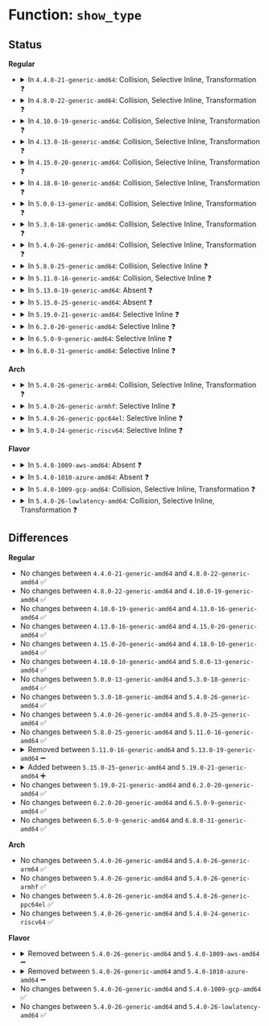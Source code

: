 # Function: <code>show_type</code>

## Status
<b>Regular</b>
<ul>
<li>
<details>
<summary>In <code>4.4.0-21-generic-amd64</code>: Collision, Selective Inline, Transformation ❓</summary>

```c
void show_type(struct seq_file * m, struct super_block * sb)
```

```json
{
  "name": "show_type",
  "collision_type": "Static-Static Collision",
  "inline_type": "Selective",
  "funcs": [
    {
      "addr": 18446744071581264496,
      "name": "show_type",
      "external": false,
      "loc": "fs/proc_namespace.c:85",
      "file": "fs/proc_namespace.c",
      "inline": "not declared, inlined",
      "caller_inline": [],
      "caller_func": [
        "fs/proc_namespace.c:show_vfsstat",
        "fs/proc_namespace.c:show_vfsmnt",
        "fs/proc_namespace.c:show_mountinfo"
      ]
    },
    {
      "addr": 18446744071583771191,
      "name": "show_type",
      "external": false,
      "loc": "drivers/acpi/bgrt.c:33",
      "file": "drivers/acpi/bgrt.c",
      "inline": "seen, unknown",
      "caller_inline": [],
      "caller_func": []
    }
  ],
  "symbols": [
    {
      "addr": 18446744071581264496,
      "name": "show_type.isra.1",
      "section": ".text",
      "bind": "STB_LOCAL",
      "size": 84
    },
    {
      "addr": 18446744071583771191,
      "name": "show_type",
      "section": ".text",
      "bind": "STB_LOCAL",
      "size": 44
    }
  ]
}
```
</details>
</li>
<li>
<details>
<summary>In <code>4.8.0-22-generic-amd64</code>: Collision, Selective Inline, Transformation ❓</summary>

```c
void show_type(struct seq_file * m, struct super_block * sb)
```

```json
{
  "name": "show_type",
  "collision_type": "Static-Static Collision",
  "inline_type": "Selective",
  "funcs": [
    {
      "addr": 18446744071581430256,
      "name": "show_type",
      "external": false,
      "loc": "fs/proc_namespace.c:85",
      "file": "fs/proc_namespace.c",
      "inline": "not declared, inlined",
      "caller_inline": [],
      "caller_func": [
        "fs/proc_namespace.c:show_vfsstat",
        "fs/proc_namespace.c:show_mountinfo",
        "fs/proc_namespace.c:show_vfsmnt"
      ]
    },
    {
      "addr": 18446744071584097112,
      "name": "show_type",
      "external": false,
      "loc": "drivers/acpi/bgrt.c:34",
      "file": "drivers/acpi/bgrt.c",
      "inline": "seen, unknown",
      "caller_inline": [],
      "caller_func": []
    }
  ],
  "symbols": [
    {
      "addr": 18446744071581430256,
      "name": "show_type.isra.1",
      "section": ".text",
      "bind": "STB_LOCAL",
      "size": 84
    },
    {
      "addr": 18446744071584097112,
      "name": "show_type",
      "section": ".text",
      "bind": "STB_LOCAL",
      "size": 44
    }
  ]
}
```
</details>
</li>
<li>
<details>
<summary>In <code>4.10.0-19-generic-amd64</code>: Collision, Selective Inline, Transformation ❓</summary>

```c
void show_type(struct seq_file * m, struct super_block * sb)
```

```json
{
  "name": "show_type",
  "collision_type": "Static-Static Collision",
  "inline_type": "Selective",
  "funcs": [
    {
      "addr": 18446744071581511392,
      "name": "show_type",
      "external": false,
      "loc": "fs/proc_namespace.c:85",
      "file": "fs/proc_namespace.c",
      "inline": "not declared, inlined",
      "caller_inline": [],
      "caller_func": [
        "fs/proc_namespace.c:show_vfsstat",
        "fs/proc_namespace.c:show_mountinfo",
        "fs/proc_namespace.c:show_vfsmnt"
      ]
    },
    {
      "addr": 18446744071584239781,
      "name": "show_type",
      "external": false,
      "loc": "drivers/acpi/bgrt.c:34",
      "file": "drivers/acpi/bgrt.c",
      "inline": "seen, unknown",
      "caller_inline": [],
      "caller_func": []
    }
  ],
  "symbols": [
    {
      "addr": 18446744071581511392,
      "name": "show_type.isra.1",
      "section": ".text",
      "bind": "STB_LOCAL",
      "size": 84
    },
    {
      "addr": 18446744071584239781,
      "name": "show_type",
      "section": ".text",
      "bind": "STB_LOCAL",
      "size": 44
    }
  ]
}
```
</details>
</li>
<li>
<details>
<summary>In <code>4.13.0-16-generic-amd64</code>: Collision, Selective Inline, Transformation ❓</summary>

```c
void show_type(struct seq_file * m, struct super_block * sb)
```

```json
{
  "name": "show_type",
  "collision_type": "Static-Static Collision",
  "inline_type": "Selective",
  "funcs": [
    {
      "addr": 18446744071581564128,
      "name": "show_type",
      "external": false,
      "loc": "fs/proc_namespace.c:87",
      "file": "fs/proc_namespace.c",
      "inline": "not declared, inlined",
      "caller_inline": [],
      "caller_func": [
        "fs/proc_namespace.c:show_vfsstat",
        "fs/proc_namespace.c:show_mountinfo",
        "fs/proc_namespace.c:show_vfsmnt"
      ]
    },
    {
      "addr": 18446744071584315776,
      "name": "show_type",
      "external": false,
      "loc": "drivers/acpi/bgrt.c:35",
      "file": "drivers/acpi/bgrt.c",
      "inline": "seen, unknown",
      "caller_inline": [],
      "caller_func": []
    }
  ],
  "symbols": [
    {
      "addr": 18446744071581564128,
      "name": "show_type.isra.1",
      "section": ".text",
      "bind": "STB_LOCAL",
      "size": 89
    },
    {
      "addr": 18446744071584315776,
      "name": "show_type",
      "section": ".text",
      "bind": "STB_LOCAL",
      "size": 40
    }
  ]
}
```
</details>
</li>
<li>
<details>
<summary>In <code>4.15.0-20-generic-amd64</code>: Collision, Selective Inline, Transformation ❓</summary>

```c
void show_type(struct seq_file * m, struct super_block * sb)
```

```json
{
  "name": "show_type",
  "collision_type": "Static-Static Collision",
  "inline_type": "Selective",
  "funcs": [
    {
      "addr": 18446744071581708224,
      "name": "show_type",
      "external": false,
      "loc": "fs/proc_namespace.c:88",
      "file": "fs/proc_namespace.c",
      "inline": "not declared, inlined",
      "caller_inline": [],
      "caller_func": [
        "fs/proc_namespace.c:show_vfsstat",
        "fs/proc_namespace.c:show_mountinfo",
        "fs/proc_namespace.c:show_vfsmnt"
      ]
    },
    {
      "addr": 18446744071584714992,
      "name": "show_type",
      "external": false,
      "loc": "drivers/acpi/bgrt.c:35",
      "file": "drivers/acpi/bgrt.c",
      "inline": "seen, unknown",
      "caller_inline": [],
      "caller_func": []
    }
  ],
  "symbols": [
    {
      "addr": 18446744071581708224,
      "name": "show_type.isra.2",
      "section": ".text",
      "bind": "STB_LOCAL",
      "size": 89
    },
    {
      "addr": 18446744071584714992,
      "name": "show_type",
      "section": ".text",
      "bind": "STB_LOCAL",
      "size": 40
    }
  ]
}
```
</details>
</li>
<li>
<details>
<summary>In <code>4.18.0-10-generic-amd64</code>: Collision, Selective Inline, Transformation ❓</summary>

```c
void show_type(struct seq_file * m, struct super_block * sb)
```

```json
{
  "name": "show_type",
  "collision_type": "Static-Static Collision",
  "inline_type": "Selective",
  "funcs": [
    {
      "addr": 18446744071581875024,
      "name": "show_type",
      "external": false,
      "loc": "fs/proc_namespace.c:88",
      "file": "fs/proc_namespace.c",
      "inline": "not declared, inlined",
      "caller_inline": [],
      "caller_func": [
        "fs/proc_namespace.c:show_vfsstat",
        "fs/proc_namespace.c:show_mountinfo",
        "fs/proc_namespace.c:show_vfsmnt"
      ]
    },
    {
      "addr": 18446744071584942416,
      "name": "show_type",
      "external": false,
      "loc": "drivers/acpi/bgrt.c:35",
      "file": "drivers/acpi/bgrt.c",
      "inline": "seen, unknown",
      "caller_inline": [],
      "caller_func": []
    }
  ],
  "symbols": [
    {
      "addr": 18446744071581875024,
      "name": "show_type.isra.3",
      "section": ".text",
      "bind": "STB_LOCAL",
      "size": 89
    },
    {
      "addr": 18446744071584942416,
      "name": "show_type",
      "section": ".text",
      "bind": "STB_LOCAL",
      "size": 40
    }
  ]
}
```
</details>
</li>
<li>
<details>
<summary>In <code>5.0.0-13-generic-amd64</code>: Collision, Selective Inline, Transformation ❓</summary>

```c
void show_type(struct seq_file * m, struct super_block * sb)
```

```json
{
  "name": "show_type",
  "collision_type": "Static-Static Collision",
  "inline_type": "Selective",
  "funcs": [
    {
      "addr": 18446744071581960144,
      "name": "show_type",
      "external": false,
      "loc": "fs/proc_namespace.c:88",
      "file": "fs/proc_namespace.c",
      "inline": "not declared, inlined",
      "caller_inline": [],
      "caller_func": [
        "fs/proc_namespace.c:show_vfsstat",
        "fs/proc_namespace.c:show_mountinfo",
        "fs/proc_namespace.c:show_vfsmnt"
      ]
    },
    {
      "addr": 18446744071585046400,
      "name": "show_type",
      "external": false,
      "loc": "drivers/acpi/bgrt.c:35",
      "file": "drivers/acpi/bgrt.c",
      "inline": "seen, unknown",
      "caller_inline": [],
      "caller_func": []
    }
  ],
  "symbols": [
    {
      "addr": 18446744071581960144,
      "name": "show_type.isra.3",
      "section": ".text",
      "bind": "STB_LOCAL",
      "size": 89
    },
    {
      "addr": 18446744071585046400,
      "name": "show_type",
      "section": ".text",
      "bind": "STB_LOCAL",
      "size": 40
    }
  ]
}
```
</details>
</li>
<li>
<details>
<summary>In <code>5.3.0-18-generic-amd64</code>: Collision, Selective Inline, Transformation ❓</summary>

```c
void show_type(struct seq_file * m, struct super_block * sb)
```

```json
{
  "name": "show_type",
  "collision_type": "Static-Static Collision",
  "inline_type": "Selective",
  "funcs": [
    {
      "addr": 18446744071582092800,
      "name": "show_type",
      "external": false,
      "loc": "fs/proc_namespace.c:88",
      "file": "fs/proc_namespace.c",
      "inline": "not declared, inlined",
      "caller_inline": [],
      "caller_func": [
        "fs/proc_namespace.c:show_vfsstat",
        "fs/proc_namespace.c:show_mountinfo",
        "fs/proc_namespace.c:show_vfsmnt"
      ]
    },
    {
      "addr": 18446744071585250528,
      "name": "show_type",
      "external": false,
      "loc": "drivers/acpi/bgrt.c:32",
      "file": "drivers/acpi/bgrt.c",
      "inline": "seen, unknown",
      "caller_inline": [],
      "caller_func": []
    }
  ],
  "symbols": [
    {
      "addr": 18446744071582092800,
      "name": "show_type.isra.0",
      "section": ".text",
      "bind": "STB_LOCAL",
      "size": 87
    },
    {
      "addr": 18446744071585250528,
      "name": "show_type",
      "section": ".text",
      "bind": "STB_LOCAL",
      "size": 40
    }
  ]
}
```
</details>
</li>
<li>
<details>
<summary>In <code>5.4.0-26-generic-amd64</code>: Collision, Selective Inline, Transformation ❓</summary>

```c
void show_type(struct seq_file * m, struct super_block * sb)
```

```json
{
  "name": "show_type",
  "collision_type": "Static-Static Collision",
  "inline_type": "Selective",
  "funcs": [
    {
      "addr": 18446744071582170176,
      "name": "show_type",
      "external": false,
      "loc": "fs/proc_namespace.c:88",
      "file": "fs/proc_namespace.c",
      "inline": "not declared, inlined",
      "caller_inline": [],
      "caller_func": [
        "fs/proc_namespace.c:show_vfsstat",
        "fs/proc_namespace.c:show_mountinfo",
        "fs/proc_namespace.c:show_vfsmnt"
      ]
    },
    {
      "addr": 18446744071585388416,
      "name": "show_type",
      "external": false,
      "loc": "drivers/acpi/bgrt.c:32",
      "file": "drivers/acpi/bgrt.c",
      "inline": "seen, unknown",
      "caller_inline": [],
      "caller_func": []
    }
  ],
  "symbols": [
    {
      "addr": 18446744071582170176,
      "name": "show_type.isra.0",
      "section": ".text",
      "bind": "STB_LOCAL",
      "size": 75
    },
    {
      "addr": 18446744071585388416,
      "name": "show_type",
      "section": ".text",
      "bind": "STB_LOCAL",
      "size": 40
    }
  ]
}
```
</details>
</li>
<li>
<details>
<summary>In <code>5.8.0-25-generic-amd64</code>: Collision, Selective Inline ❓</summary>

```c
void show_type(struct seq_file * m, struct super_block * sb)
```

```json
{
  "name": "show_type",
  "collision_type": "Static-Static Collision",
  "inline_type": "Selective",
  "funcs": [
    {
      "addr": 18446744071582407697,
      "name": "show_type",
      "external": false,
      "loc": "fs/proc_namespace.c:88",
      "file": "fs/proc_namespace.c",
      "inline": "not declared, inlined",
      "caller_inline": [
        "fs/proc_namespace.c:show_vfsstat",
        "fs/proc_namespace.c:show_vfsstat",
        "fs/proc_namespace.c:show_mountinfo",
        "fs/proc_namespace.c:show_mountinfo",
        "fs/proc_namespace.c:show_vfsmnt",
        "fs/proc_namespace.c:show_vfsmnt"
      ],
      "caller_func": []
    },
    {
      "addr": 18446744071586097472,
      "name": "show_type",
      "external": false,
      "loc": "drivers/acpi/bgrt.c:32",
      "file": "drivers/acpi/bgrt.c",
      "inline": "seen, unknown",
      "caller_inline": [],
      "caller_func": []
    }
  ],
  "symbols": [
    {
      "addr": 18446744071586097472,
      "name": "show_type",
      "section": ".text",
      "bind": "STB_LOCAL",
      "size": 40
    }
  ]
}
```
</details>
</li>
<li>
<details>
<summary>In <code>5.11.0-16-generic-amd64</code>: Collision, Selective Inline ❓</summary>

```c
void show_type(struct seq_file * m, struct super_block * sb)
```

```json
{
  "name": "show_type",
  "collision_type": "Static-Static Collision",
  "inline_type": "Selective",
  "funcs": [
    {
      "addr": 18446744071582460641,
      "name": "show_type",
      "external": false,
      "loc": "fs/proc_namespace.c:89",
      "file": "fs/proc_namespace.c",
      "inline": "not declared, inlined",
      "caller_inline": [
        "fs/proc_namespace.c:show_vfsstat",
        "fs/proc_namespace.c:show_vfsstat",
        "fs/proc_namespace.c:show_mountinfo",
        "fs/proc_namespace.c:show_mountinfo",
        "fs/proc_namespace.c:show_vfsmnt",
        "fs/proc_namespace.c:show_vfsmnt"
      ],
      "caller_func": []
    },
    {
      "addr": 18446744071586218048,
      "name": "show_type",
      "external": false,
      "loc": "drivers/acpi/bgrt.c:32",
      "file": "drivers/acpi/bgrt.c",
      "inline": "seen, unknown",
      "caller_inline": [],
      "caller_func": []
    }
  ],
  "symbols": [
    {
      "addr": 18446744071586218048,
      "name": "show_type",
      "section": ".text",
      "bind": "STB_LOCAL",
      "size": 40
    }
  ]
}
```
</details>
</li>
<li>
<details>
<summary>In <code>5.13.0-19-generic-amd64</code>: Absent ❓</summary>

```json
{
  "name": "show_type",
  "collision_type": "Unique Static",
  "inline_type": "Full",
  "funcs": [
    {
      "addr": 18446744071582487697,
      "name": "show_type",
      "external": false,
      "loc": "fs/proc_namespace.c:92",
      "file": "fs/proc_namespace.c",
      "inline": "not declared, inlined",
      "caller_inline": [
        "fs/proc_namespace.c:show_vfsstat",
        "fs/proc_namespace.c:show_vfsstat",
        "fs/proc_namespace.c:show_mountinfo",
        "fs/proc_namespace.c:show_mountinfo",
        "fs/proc_namespace.c:show_vfsmnt",
        "fs/proc_namespace.c:show_vfsmnt"
      ],
      "caller_func": []
    }
  ],
  "symbols": []
}
```
</details>
</li>
<li>
<details>
<summary>In <code>5.15.0-25-generic-amd64</code>: Absent ❓</summary>

```json
{
  "name": "show_type",
  "collision_type": "Unique Static",
  "inline_type": "Full",
  "funcs": [
    {
      "addr": 18446744071582801905,
      "name": "show_type",
      "external": false,
      "loc": "fs/proc_namespace.c:92",
      "file": "fs/proc_namespace.c",
      "inline": "not declared, inlined",
      "caller_inline": [
        "fs/proc_namespace.c:show_vfsstat",
        "fs/proc_namespace.c:show_vfsstat",
        "fs/proc_namespace.c:show_mountinfo",
        "fs/proc_namespace.c:show_mountinfo",
        "fs/proc_namespace.c:show_vfsmnt",
        "fs/proc_namespace.c:show_vfsmnt"
      ],
      "caller_func": []
    }
  ],
  "symbols": []
}
```
</details>
</li>
<li>
<details>
<summary>In <code>5.19.0-21-generic-amd64</code>: Selective Inline ❓</summary>

```c
void show_type(struct seq_file * m, struct super_block * sb)
```

```json
{
  "name": "show_type",
  "collision_type": "Unique Static",
  "inline_type": "Selective",
  "funcs": [
    {
      "addr": 18446744071583354416,
      "name": "show_type",
      "external": false,
      "loc": "fs/proc_namespace.c:92",
      "file": "fs/proc_namespace.c",
      "inline": "not declared, inlined",
      "caller_inline": [],
      "caller_func": [
        "fs/proc_namespace.c:show_vfsstat",
        "fs/proc_namespace.c:show_mountinfo",
        "fs/proc_namespace.c:show_vfsmnt"
      ]
    }
  ],
  "symbols": [
    {
      "addr": 18446744071583354416,
      "name": "show_type",
      "section": ".text",
      "bind": "STB_LOCAL",
      "size": 149
    }
  ]
}
```
</details>
</li>
<li>
<details>
<summary>In <code>6.2.0-20-generic-amd64</code>: Selective Inline ❓</summary>

```c
void show_type(struct seq_file * m, struct super_block * sb)
```

```json
{
  "name": "show_type",
  "collision_type": "Unique Static",
  "inline_type": "Selective",
  "funcs": [
    {
      "addr": 18446744071583937504,
      "name": "show_type",
      "external": false,
      "loc": "fs/proc_namespace.c:92",
      "file": "fs/proc_namespace.c",
      "inline": "not declared, inlined",
      "caller_inline": [],
      "caller_func": [
        "fs/proc_namespace.c:show_vfsstat",
        "fs/proc_namespace.c:show_mountinfo",
        "fs/proc_namespace.c:show_vfsmnt"
      ]
    }
  ],
  "symbols": [
    {
      "addr": 18446744071583937504,
      "name": "show_type",
      "section": ".text",
      "bind": "STB_LOCAL",
      "size": 149
    }
  ]
}
```
</details>
</li>
<li>
<details>
<summary>In <code>6.5.0-9-generic-amd64</code>: Selective Inline ❓</summary>

```c
void show_type(struct seq_file * m, struct super_block * sb)
```

```json
{
  "name": "show_type",
  "collision_type": "Unique Static",
  "inline_type": "Selective",
  "funcs": [
    {
      "addr": 18446744071584151936,
      "name": "show_type",
      "external": false,
      "loc": "fs/proc_namespace.c:92",
      "file": "fs/proc_namespace.c",
      "inline": "not declared, inlined",
      "caller_inline": [],
      "caller_func": [
        "fs/proc_namespace.c:show_vfsstat",
        "fs/proc_namespace.c:show_mountinfo",
        "fs/proc_namespace.c:show_vfsmnt"
      ]
    }
  ],
  "symbols": [
    {
      "addr": 18446744071584151936,
      "name": "show_type",
      "section": ".text",
      "bind": "STB_LOCAL",
      "size": 149
    }
  ]
}
```
</details>
</li>
<li>
<details>
<summary>In <code>6.8.0-31-generic-amd64</code>: Selective Inline ❓</summary>

```c
void show_type(struct seq_file * m, struct super_block * sb)
```

```json
{
  "name": "show_type",
  "collision_type": "Unique Static",
  "inline_type": "Selective",
  "funcs": [
    {
      "addr": 18446744071584366176,
      "name": "show_type",
      "external": false,
      "loc": "fs/proc_namespace.c:92",
      "file": "fs/proc_namespace.c",
      "inline": "not declared, inlined",
      "caller_inline": [],
      "caller_func": [
        "fs/proc_namespace.c:show_vfsstat",
        "fs/proc_namespace.c:show_mountinfo",
        "fs/proc_namespace.c:show_vfsmnt"
      ]
    }
  ],
  "symbols": [
    {
      "addr": 18446744071584366176,
      "name": "show_type",
      "section": ".text",
      "bind": "STB_LOCAL",
      "size": 149
    }
  ]
}
```
</details>
</li>
</ul>
<b>Arch</b>
<ul>
<li>
<details>
<summary>In <code>5.4.0-26-generic-arm64</code>: Collision, Selective Inline, Transformation ❓</summary>

```c
void show_type(struct seq_file * m, struct super_block * sb)
```

```json
{
  "name": "show_type",
  "collision_type": "Static-Static Collision",
  "inline_type": "Selective",
  "funcs": [
    {
      "addr": 18446603336493724496,
      "name": "show_type",
      "external": false,
      "loc": "fs/proc_namespace.c:88",
      "file": "fs/proc_namespace.c",
      "inline": "not declared, inlined",
      "caller_inline": [],
      "caller_func": [
        "fs/proc_namespace.c:show_vfsstat",
        "fs/proc_namespace.c:show_mountinfo",
        "fs/proc_namespace.c:show_vfsmnt"
      ]
    },
    {
      "addr": 18446603336497661200,
      "name": "show_type",
      "external": false,
      "loc": "drivers/acpi/bgrt.c:32",
      "file": "drivers/acpi/bgrt.c",
      "inline": "seen, unknown",
      "caller_inline": [],
      "caller_func": []
    }
  ],
  "symbols": [
    {
      "addr": 18446603336493724496,
      "name": "show_type.isra.0",
      "section": ".text",
      "bind": "STB_LOCAL",
      "size": 112
    },
    {
      "addr": 18446603336497661200,
      "name": "show_type",
      "section": ".text",
      "bind": "STB_LOCAL",
      "size": 68
    }
  ]
}
```
</details>
</li>
<li>
<details>
<summary>In <code>5.4.0-26-generic-armhf</code>: Selective Inline ❓</summary>

```c
void show_type(struct seq_file * m, struct super_block * sb)
```

```json
{
  "name": "show_type",
  "collision_type": "Unique Static",
  "inline_type": "Selective",
  "funcs": [
    {
      "addr": 3227250444,
      "name": "show_type",
      "external": false,
      "loc": "fs/proc_namespace.c:88",
      "file": "fs/proc_namespace.c",
      "inline": "not declared, inlined",
      "caller_inline": [],
      "caller_func": [
        "fs/proc_namespace.c:show_vfsstat",
        "fs/proc_namespace.c:show_mountinfo",
        "fs/proc_namespace.c:show_vfsmnt"
      ]
    }
  ],
  "symbols": [
    {
      "addr": 3227250444,
      "name": "show_type",
      "section": ".text",
      "bind": "STB_LOCAL",
      "size": 96
    }
  ]
}
```
</details>
</li>
<li>
<details>
<summary>In <code>5.4.0-26-generic-ppc64el</code>: Selective Inline ❓</summary>

```c
void show_type(struct seq_file * m, struct super_block * sb)
```

```json
{
  "name": "show_type",
  "collision_type": "Unique Static",
  "inline_type": "Selective",
  "funcs": [
    {
      "addr": 13835058055287331024,
      "name": "show_type",
      "external": false,
      "loc": "fs/proc_namespace.c:88",
      "file": "fs/proc_namespace.c",
      "inline": "not declared, inlined",
      "caller_inline": [],
      "caller_func": [
        "fs/proc_namespace.c:show_vfsstat",
        "fs/proc_namespace.c:show_mountinfo",
        "fs/proc_namespace.c:show_mountinfo",
        "fs/proc_namespace.c:show_vfsmnt"
      ]
    }
  ],
  "symbols": [
    {
      "addr": 13835058055287331024,
      "name": "show_type",
      "section": ".text",
      "bind": "STB_LOCAL",
      "size": 144
    }
  ]
}
```
</details>
</li>
<li>
<details>
<summary>In <code>5.4.0-24-generic-riscv64</code>: Selective Inline ❓</summary>

```c
void show_type(struct seq_file * m, struct super_block * sb)
```

```json
{
  "name": "show_type",
  "collision_type": "Unique Static",
  "inline_type": "Selective",
  "funcs": [
    {
      "addr": 18446743936273335046,
      "name": "show_type",
      "external": false,
      "loc": "fs/proc_namespace.c:88",
      "file": "fs/proc_namespace.c",
      "inline": "not declared, inlined",
      "caller_inline": [],
      "caller_func": [
        "fs/proc_namespace.c:show_vfsstat",
        "fs/proc_namespace.c:show_mountinfo",
        "fs/proc_namespace.c:show_vfsmnt"
      ]
    }
  ],
  "symbols": [
    {
      "addr": 18446743936273335046,
      "name": "show_type",
      "section": ".text",
      "bind": "STB_LOCAL",
      "size": 102
    }
  ]
}
```
</details>
</li>
</ul>
<b>Flavor</b>
<ul>
<li>
<details>
<summary>In <code>5.4.0-1009-aws-amd64</code>: Absent ❓</summary>

```json
{
  "name": "show_type",
  "collision_type": "Unique Static",
  "inline_type": "Selective",
  "funcs": [
    {
      "addr": 18446744071582138912,
      "name": "show_type",
      "external": false,
      "loc": "fs/proc_namespace.c:88",
      "file": "fs/proc_namespace.c",
      "inline": "not declared, inlined",
      "caller_inline": [],
      "caller_func": [
        "fs/proc_namespace.c:show_vfsstat",
        "fs/proc_namespace.c:show_mountinfo",
        "fs/proc_namespace.c:show_vfsmnt"
      ]
    }
  ],
  "symbols": [
    {
      "addr": 18446744071582138912,
      "name": "show_type.isra.0",
      "section": ".text",
      "bind": "STB_LOCAL",
      "size": 75
    }
  ]
}
```
</details>
</li>
<li>
<details>
<summary>In <code>5.4.0-1010-azure-amd64</code>: Absent ❓</summary>

```json
{
  "name": "show_type",
  "collision_type": "Unique Static",
  "inline_type": "Selective",
  "funcs": [
    {
      "addr": 18446744071582076352,
      "name": "show_type",
      "external": false,
      "loc": "fs/proc_namespace.c:88",
      "file": "fs/proc_namespace.c",
      "inline": "not declared, inlined",
      "caller_inline": [],
      "caller_func": [
        "fs/proc_namespace.c:show_vfsstat",
        "fs/proc_namespace.c:show_mountinfo",
        "fs/proc_namespace.c:show_vfsmnt"
      ]
    }
  ],
  "symbols": [
    {
      "addr": 18446744071582076352,
      "name": "show_type.isra.0",
      "section": ".text",
      "bind": "STB_LOCAL",
      "size": 75
    }
  ]
}
```
</details>
</li>
<li>
<details>
<summary>In <code>5.4.0-1009-gcp-amd64</code>: Collision, Selective Inline, Transformation ❓</summary>

```c
void show_type(struct seq_file * m, struct super_block * sb)
```

```json
{
  "name": "show_type",
  "collision_type": "Static-Static Collision",
  "inline_type": "Selective",
  "funcs": [
    {
      "addr": 18446744071582129392,
      "name": "show_type",
      "external": false,
      "loc": "fs/proc_namespace.c:88",
      "file": "fs/proc_namespace.c",
      "inline": "not declared, inlined",
      "caller_inline": [],
      "caller_func": [
        "fs/proc_namespace.c:show_vfsstat",
        "fs/proc_namespace.c:show_mountinfo",
        "fs/proc_namespace.c:show_vfsmnt"
      ]
    },
    {
      "addr": 18446744071585338816,
      "name": "show_type",
      "external": false,
      "loc": "drivers/acpi/bgrt.c:32",
      "file": "drivers/acpi/bgrt.c",
      "inline": "seen, unknown",
      "caller_inline": [],
      "caller_func": []
    }
  ],
  "symbols": [
    {
      "addr": 18446744071582129392,
      "name": "show_type.isra.0",
      "section": ".text",
      "bind": "STB_LOCAL",
      "size": 75
    },
    {
      "addr": 18446744071585338816,
      "name": "show_type",
      "section": ".text",
      "bind": "STB_LOCAL",
      "size": 40
    }
  ]
}
```
</details>
</li>
<li>
<details>
<summary>In <code>5.4.0-26-lowlatency-amd64</code>: Collision, Selective Inline, Transformation ❓</summary>

```c
void show_type(struct seq_file * m, struct super_block * sb)
```

```json
{
  "name": "show_type",
  "collision_type": "Static-Static Collision",
  "inline_type": "Selective",
  "funcs": [
    {
      "addr": 18446744071582202448,
      "name": "show_type",
      "external": false,
      "loc": "fs/proc_namespace.c:88",
      "file": "fs/proc_namespace.c",
      "inline": "not declared, inlined",
      "caller_inline": [],
      "caller_func": [
        "fs/proc_namespace.c:show_vfsstat",
        "fs/proc_namespace.c:show_mountinfo",
        "fs/proc_namespace.c:show_vfsmnt"
      ]
    },
    {
      "addr": 18446744071585446144,
      "name": "show_type",
      "external": false,
      "loc": "drivers/acpi/bgrt.c:32",
      "file": "drivers/acpi/bgrt.c",
      "inline": "seen, unknown",
      "caller_inline": [],
      "caller_func": []
    }
  ],
  "symbols": [
    {
      "addr": 18446744071582202448,
      "name": "show_type.isra.0",
      "section": ".text",
      "bind": "STB_LOCAL",
      "size": 75
    },
    {
      "addr": 18446744071585446144,
      "name": "show_type",
      "section": ".text",
      "bind": "STB_LOCAL",
      "size": 40
    }
  ]
}
```
</details>
</li>
</ul>

## Differences
<b>Regular</b>
<ul>
<li>
No changes between <code>4.4.0-21-generic-amd64</code> and <code>4.8.0-22-generic-amd64</code> ✅
</li>
<li>
No changes between <code>4.8.0-22-generic-amd64</code> and <code>4.10.0-19-generic-amd64</code> ✅
</li>
<li>
No changes between <code>4.10.0-19-generic-amd64</code> and <code>4.13.0-16-generic-amd64</code> ✅
</li>
<li>
No changes between <code>4.13.0-16-generic-amd64</code> and <code>4.15.0-20-generic-amd64</code> ✅
</li>
<li>
No changes between <code>4.15.0-20-generic-amd64</code> and <code>4.18.0-10-generic-amd64</code> ✅
</li>
<li>
No changes between <code>4.18.0-10-generic-amd64</code> and <code>5.0.0-13-generic-amd64</code> ✅
</li>
<li>
No changes between <code>5.0.0-13-generic-amd64</code> and <code>5.3.0-18-generic-amd64</code> ✅
</li>
<li>
No changes between <code>5.3.0-18-generic-amd64</code> and <code>5.4.0-26-generic-amd64</code> ✅
</li>
<li>
No changes between <code>5.4.0-26-generic-amd64</code> and <code>5.8.0-25-generic-amd64</code> ✅
</li>
<li>
No changes between <code>5.8.0-25-generic-amd64</code> and <code>5.11.0-16-generic-amd64</code> ✅
</li>
<li>
<details>
<summary>Removed between <code>5.11.0-16-generic-amd64</code> and <code>5.13.0-19-generic-amd64</code> ➖</summary>

```c
void show_type(struct seq_file * m, struct super_block * sb)
```
</details>
</li>
<li>
<details>
<summary>Added between <code>5.15.0-25-generic-amd64</code> and <code>5.19.0-21-generic-amd64</code> ➕</summary>

```c
void show_type(struct seq_file * m, struct super_block * sb)
```
</details>
</li>
<li>
No changes between <code>5.19.0-21-generic-amd64</code> and <code>6.2.0-20-generic-amd64</code> ✅
</li>
<li>
No changes between <code>6.2.0-20-generic-amd64</code> and <code>6.5.0-9-generic-amd64</code> ✅
</li>
<li>
No changes between <code>6.5.0-9-generic-amd64</code> and <code>6.8.0-31-generic-amd64</code> ✅
</li>
</ul>
<b>Arch</b>
<ul>
<li>
No changes between <code>5.4.0-26-generic-amd64</code> and <code>5.4.0-26-generic-arm64</code> ✅
</li>
<li>
No changes between <code>5.4.0-26-generic-amd64</code> and <code>5.4.0-26-generic-armhf</code> ✅
</li>
<li>
No changes between <code>5.4.0-26-generic-amd64</code> and <code>5.4.0-26-generic-ppc64el</code> ✅
</li>
<li>
No changes between <code>5.4.0-26-generic-amd64</code> and <code>5.4.0-24-generic-riscv64</code> ✅
</li>
</ul>
<b>Flavor</b>
<ul>
<li>
<details>
<summary>Removed between <code>5.4.0-26-generic-amd64</code> and <code>5.4.0-1009-aws-amd64</code> ➖</summary>

```c
void show_type(struct seq_file * m, struct super_block * sb)
```
</details>
</li>
<li>
<details>
<summary>Removed between <code>5.4.0-26-generic-amd64</code> and <code>5.4.0-1010-azure-amd64</code> ➖</summary>

```c
void show_type(struct seq_file * m, struct super_block * sb)
```
</details>
</li>
<li>
No changes between <code>5.4.0-26-generic-amd64</code> and <code>5.4.0-1009-gcp-amd64</code> ✅
</li>
<li>
No changes between <code>5.4.0-26-generic-amd64</code> and <code>5.4.0-26-lowlatency-amd64</code> ✅
</li>
</ul>
